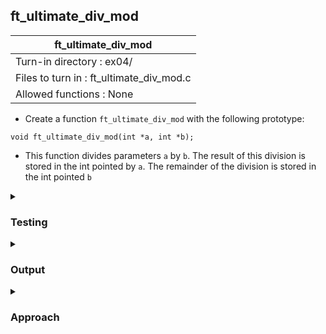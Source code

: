 ## ft_ultimate_div_mod

|               ft_ultimate_div_mod        |
|---------------------------------|
| Turn-in directory : ex04/       |
| Files to turn in : ft_ultimate_div_mod.c |
| Allowed functions : None       |

- Create a function <code>ft_ultimate_div_mod</code> with the following prototype:
```
void ft_ultimate_div_mod(int *a, int *b);
```
- This function divides parameters <code>a</code> by <code>b</code>. The result of this division is stored in the
int pointed by <code>a</code>. The remainder of the division is stored in the int pointed <code>b</code>

<details>
<summary><h3>Testing</h3></summary>

<pre><code>#include &ltstdio.h&gt
int	main(void)
{
	int	a;
	int	b;

	a = 10;
	b = 3;
	printf("Before: a = %d, b = %d\n", a, b);
	ft_ultimate_div_mod(&a, &b);
	printf("After:  a = %d, b = %d\n", a, b);
	return (0);
} </pre></code>

See [testing file](main.c)

</details>

<details>
<summary><h3>Output</h3></summary>

<pre><code>Before: a = 10, b = 3
After:  a = 3, b = 1</code></pre>

</details>

<details>
<summary><h3>Approach</h3></summary>

This <a href=ft_ultimate_div_mod.c>exercise</a> is very similar to <a href=../03_ft_div_mod/ft_div_mod.c>ft_div_mod</a>, except that the results of division and modulus 'returned' into the values of <code>a</code> and <code>b</code>. 

But before you get carried away, remember that the code is executed sequentially. If we were to execute the following code, we would return the result of <code>a</code> divided by <code>b</code> in <code>a</code> but we would no longer be using the original value of <code>a</code> for the modulus operation:

<pre><code>void	ft_ultimate_div_mod(int *a, int *b)
{
	if (*b != 0)
	{
		*a = *a / *b;
		*b = *a % *b ;
	}
}</code></pre>

We'll need a temporary variable to retain the original value of <code>a</code>. Specifically, <code>temp_a</code> will store the original value of <code>a</code> and this value will be retrieved for the modulus operation:

<pre><code>void	ft_ultimate_div_mod(int *a, int *b)
{
	int	temp_a;

	if (*b != 0)
	{
		temp_a = *a;
		*a = *a / *b;
		*b = temp_a % *b;
	}
}</code></pre>

</details>


